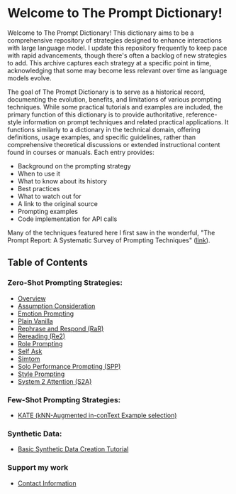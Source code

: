 # Welcome to The Prompt Dictionary!

Welcome to The Prompt Dictionary! This dictionary aims to be a comprehensive repository of strategies designed to enhance interactions with large language model. I update this repository frequently to keep pace with rapid advancements, though there's often a backlog of new strategies to add. This archive captures each strategy at a specific point in time, acknowledging that some may become less relevant over time as language models evolve.

The goal of The Prompt Dictionary is to serve as a historical record, documenting the evolution, benefits, and limitations of various prompting techniques. While some practical tutorials and examples are included, the primary function of this dictionary is to provide authoritative, reference-style information on prompt techniques and related practical applications. It functions similarly to a dictionary in the technical domain, offering definitions, usage examples, and specific guidelines, rather than comprehensive theoretical discussions or extended instructional content found in courses or manuals. Each entry provides:

- Background on the prompting strategy
- When to use it
- What to know about its history
- Best practices
- What to watch out for
- A link to the original source
- Prompting examples
- Code implementation for API calls

Many of the techniques featured here I first saw in the wonderful, "The Prompt Report: A Systematic Survey of Prompting Techniques" ([link](https://arxiv.org/abs/2406.06608)).

## Table of Contents

### Zero-Shot Prompting Strategies:
- [Overview](zero_shot/overview.md)
- [Assumption Consideration](zero_shot/assumption_consideration.md)
- [Emotion Prompting](zero_shot/emotion_prompting.md)
- [Plain Vanilla](zero_shot/plain_vanilla.md)
- [Rephrase and Respond (RaR)](zero_shot/rephrase_and_respond.md)
- [Rereading (Re2)](zero_shot/rereading.md)
- [Role Prompting](zero_shot/role_prompting.md)
- [Self Ask](zero_shot/self_ask.md)
- [Simtom](zero_shot/simtom.md)
- [Solo Performance Prompting (SPP)](zero_shot/solo_performance_prompting.md)
- [Style Prompting](zero_shot/style_prompting.md)
- [System 2 Attention (S2A)](zero_shot/system_2_attention.md)

### Few-Shot Prompting Strategies:
- [KATE (kNN-Augmented in-conText Example selection)](few_shot/kate.md)

### Synthetic Data:
- [Basic Synthetic Data Creation Tutorial](synthetic_data/basic_tutorial_1/airbnb_rewriting.md)

### Support my work
- [Contact Information](hire_me.md)